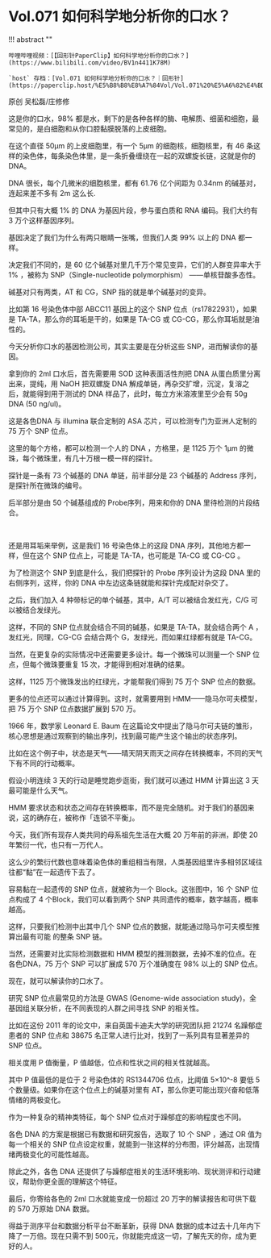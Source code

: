 # Vol.071 如何科学地分析你的口水？

!!! abstract ""

	哔哩哔哩视频：[【回形针PaperClip】如何科学地分析你的口水？](https://www.bilibili.com/video/BV1n4411K78M)
	
	`host` 存档：[Vol.071 如何科学地分析你的口水？｜回形针](https://paperclip.host/%E5%B8%B8%E8%A7%84Vol/Vol.071%20%E5%A6%82%E4%BD%95%E7%A7%91%E5%AD%A6%E5%9C%B0%E5%88%86%E6%9E%90%E4%BD%A0%E7%9A%84%E5%8F%A3%E6%B0%B4%EF%BC%9F%EF%BD%9C%E5%9B%9E%E5%BD%A2%E9%92%88.mp4)
原创 吴松磊/庄修修



这是你的口水，98% 都是水，剩下的是各种各样的酶、电解质、细菌和细胞，最常见的，是白细胞和从你口腔黏膜脱落的上皮细胞。

 

在这个直径 50μm 的上皮细胞里，有一个 5μm 的细胞核，细胞核里，有 46 条这样的染色体，每条染色体里，是一条折叠缠绕在一起的双螺旋长链，这就是你的 DNA。



DNA 很长，每个几微米的细胞核里，都有 61.76 亿个间距为 0.34nm 的碱基对，连起来差不多有 2m 这么长.



但其中只有大概 1% 的 DNA 为基因片段，参与蛋白质和 RNA 编码。我们大约有 3 万个这样基因序列。

 

基因决定了我们为什么有两只眼睛一张嘴，但我们人类 99% 以上的 DNA 都一样。



决定我们不同的，是 60 亿个碱基对里几千万个常见变异，它们的人群变异率大于 1% ，被称为 SNP（Single-nucleotide polymorphism） ——单核苷酸多态性。

 

碱基对只有两类，AT 和 CG，SNP 指的就是单个碱基对的变异。



比如第 16 号染色体中部 ABCC11 基因上的这个 SNP 位点（rs17822931），如果是 TA-TA，那么你的耳垢是干的，如果是 TA-CG 或 CG-CG，那么你耳垢就是油性的。

 

今天分析你口水的基因检测公司，其实主要是在分析这些 SNP，进而解读你的基因。

 

拿到你的 2ml 口水后，首先需要用 SOD 这种表面活性剂把 DNA 从蛋白质里分离出来，提纯，用 NaOH 把双螺旋 DNA 解成单链，再杂交扩增，沉淀，复溶之后，就能得到用于测试的 DNA 样品了，此时，每立方米溶液里至少会有 50g DNA (50 ng/ul)。

 

这是各色DNA 与 illumina 联合定制的 ASA 芯片，可以检测专门为亚洲人定制的 75 万个 SNP 位点。

 

这里的每个方格，都可以检测一个人的 DNA ，方格里，是 1125 万个 1μm 的微珠，每个微珠里，有几十万根一模一样的探针。



探针是一条有 73 个碱基的 DNA 单链，前半部分是 23 个碱基的 Address 序列，是探针所在微珠的编号。



后半部分是由 50 个碱基组成的 Probe序列，用来和你的 DNA 里待检测的片段结合。

​      

还是用耳垢来举例，这是我们 16 号染色体上的这段 DNA 序列，其他地方都一样，但在这个 SNP 位点上，可能是 TA-TA，也可能是 TA-CG 或 CG-CG 。

 

为了检测这个 SNP 到底是什么，我们把探针的 Probe 序列设计为这段 DNA 里的右侧序列，这样，你的 DNA 中左边这条链就能和探针完成配对杂交了。



之后，我们加入 4 种带标记的单个碱基，其中，A/T 可以被结合发红光，C/G 可以被结合发绿光。



这样，不同的 SNP 位点就会结合不同的碱基，如果是 TA-TA，就会结合两个 A ，发红光，同理，CG-CG 会结合两个 G，发绿光，而如果红绿都有就是 TA-CG。     

 

当然，在更复杂的实际情况中还需要更多设计。每一个微珠可以测量一个 SNP 位点，但每个微珠要重复 15 次，才能得到相对准确的结果。



这样，1125 万个微珠发出的红绿光，才能帮我们得到 75 万个 SNP 位点的数据。

 

更多的位点还可以通过计算得到。这时，就需要用到 HMM——隐马尔可夫模型，把 75 万个 SNP 位点数据扩展到 570 万。

 

1966 年，数学家 Leonard E. Baum 在这篇论文中提出了隐马尔可夫链的雏形，核心思想是通过观察到的输出序列，找到最可能产生这个输出的状态序列。

 

比如在这个例子中，状态是天气——晴天阴天雨天之间存在转换概率，不同的天气下有不同的行动概率。



假设小明连续 3 天的行动是睡觉跑步逛街，我们就可以通过 HMM 计算出这 3 天最可能是什么天气。

 

HMM 要求状态和状态之间存在转换概率，而不是完全随机。对于我们的基因来说，这的确存在，被称作「连锁不平衡」。

 

今天，我们所有现存人类共同的母系祖先生活在大概 20 万年前的非洲，即使 20 年繁衍一代，也只有一万代人。



这么少的繁衍代数也意味着染色体的重组相当有限，人类基因组里许多相邻区域往往都“黏”在一起遗传下去了。    

 

容易黏在一起遗传的 SNP 位点，就被称为一个 Block。这张图中，16 个 SNP 位点构成了 4 个Block，我们可以看到两个 SNP 共同遗传的概率，数字越高，概率越高。

 

这样，只要我们检测中出其中几个 SNP 位点的数据，就能通过隐马尔可夫模型推算出最有可能 的整条 SNP 链。

 

当然，还需要对比实际检测数据和 HMM 模型的推测数据，去掉不准的位点。在各色DNA，75 万个 SNP 可以扩展成 570 万个准确度在 98% 以上的 SNP 位点。

 

现在，就可以解读你的口水了。

 

研究 SNP 位点最常见的方法是 GWAS (Genome-wide association study)，全基因组关联分析，在不同表现的人群之间寻找 SNP 的相关性。

 

比如在这份 2011 年的论文中，来自英国卡迪夫大学的研究团队把 21274 名躁郁症患者的 SNP 位点和 38675 名正常人进行比对，找到了一系列具有显著差异的 SNP 位点。



相关度用 P 值衡量，P 值越低，位点和性状之间的相关性就越高。

 

其中 P 值最低的是位于 2 号染色体的 RS1344706 位点，比阈值 5×10^-8 要低 5 个数量级。如果你在这个位点上的碱基对里有 AT，那么你更可能出现兴奋和低落情绪的两极变化。

 

作为一种复杂的精神类特征，每个 SNP 位点对于躁郁症的影响程度也不同。



各色 DNA 的方案是根据已有数据和研究报告，选取了 10 个 SNP ，通过 OR 值为每一个相关的 SNP 位点设定权重，就能到一张这样的分布图，评分越高，出现情绪两极变化的可能性越高。  

 

除此之外，各色 DNA 还提供了与躁郁症相关的生活环境影响、现状测评和行动建议，帮助你更全面的理解这个特征。

 

最后，你寄给各色的 2ml 口水就能变成一份超过 20 万字的解读报告和可供下载的 570 万原始 DNA 数据。

 

得益于测序平台和数据分析平台不断革新，获得 DNA 数据的成本过去十几年内下降了一万倍。现在只需不到 500元，你就能完成这一切，了解先天的你，成为更好的人。
